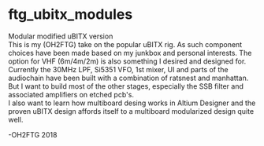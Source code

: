 # ftg_ubitx_modules
Modular modified uBITX version  
This is my (OH2FTG) take on the popular uBITX rig.
As such component choices have been made based on my junkbox and personal interests. 
The option for VHF (6m/4m/2m) is also something I desired and designed for.  
Currently the 30MHz LPF, Si5351 VFO, 1st mixer, UI and parts of the audiochain have been built with a combination of ratsnest and manhattan.  
But I want to build most of the other stages, especially the SSB filter and associated amplifiers on etched pcb's.  
I also want to learn how multiboard desing works in Altium Designer and the proven uBITX design affords itself to a multiboard modularized design quite well.  

-OH2FTG 2018
